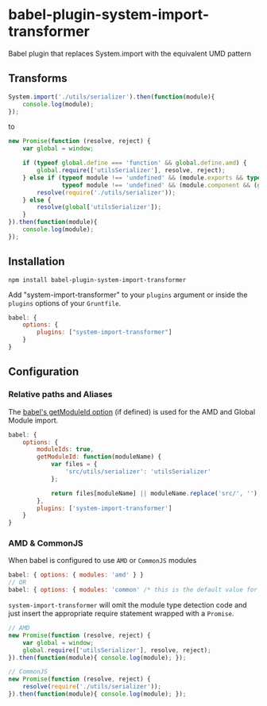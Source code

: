 # babel-plugin-system-import-transformer
Babel plugin that replaces System.import with the equivalent UMD pattern

## Transforms

```js
System.import('./utils/serializer').then(function(module){
    console.log(module);
});
```
to
```js
new Promise(function (resolve, reject) {
    var global = window;

    if (typeof global.define === 'function' && global.define.amd) {
        global.require(['utilsSerializer'], resolve, reject);
    } else if (typeof module !== 'undefined' && (module.exports && typeof require !== 'undefined') ||
               typeof module !== 'undefined' && (module.component && (global.require && global.require.loader === 'component'))) {
        resolve(require('./utils/serializer'));
    } else {
        resolve(global['utilsSerializer']);
    }
}).then(function(module){
    console.log(module);
});
```

## Installation

`npm install babel-plugin-system-import-transformer`

Add "system-import-transformer" to your `plugins` argument or inside the `plugins` options of your `Gruntfile`.

```js
babel: {
    options: {
        plugins: ["system-import-transformer"]
    }
}
```

## Configuration

### Relative paths and Aliases

The [babel's getModuleId option](http://babeljs.io/docs/usage/options/#formatting-options) (if defined) is used for the AMD and Global Module import.

```js
babel: {
    options: {
        moduleIds: true,
        getModuleId: function(moduleName) {
            var files = {
                'src/utils/serializer': 'utilsSerializer'
            };

            return files[moduleName] || moduleName.replace('src/', '');
        },
        plugins: ['system-import-transformer']
    }
}
```

### AMD & CommonJS

When babel is configured to use `AMD` or `CommonJS` modules
```js
babel: { options: { modules: 'amd' } }
// OR
babel: { options: { modules: 'common' /* this is the default value for babel */ } }
```
`system-import-transformer` will omit the module type detection code and just insert the appropriate require statement wrapped with a `Promise`.
```js
// AMD
new Promise(function (resolve, reject) {
    var global = window;
    global.require(['utilsSerializer'], resolve, reject);
}).then(function(module){ console.log(module); });

// CommonJS
new Promise(function (resolve, reject) {
    resolve(require('./utils/serializer'));
}).then(function(module){ console.log(module); });
```
